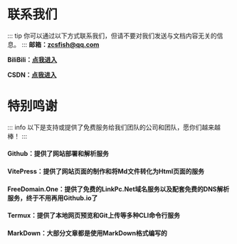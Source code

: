 # 联系我们
::: tip
你可以通过以下方式联系我们，但请不要对我们发送与文档内容无关的信息。
:::
**邮箱：zcsfish@qq.com**

**BiliBili：[点我进入](https://b23.tv/yZqmGNm)**

**CSDN：[点我进入](https://blog.csdn.net/2401_86574164)**

# 特别鸣谢
::: info
以下是支持或提供了免费服务给我们团队的公司和团队，愿你们越来越棒！
:::

#### Github：提供了网站部署和解析服务
#### VitePress：提供了网站页面的制作和将Md文件转化为Html页面的服务
#### FreeDomain.One：提供了免费的LinkPc.Net域名服务以及配套免费的DNS解析服务，终于不用再用Github.io了
#### Termux：提供了本地网页预览和Git上传等多种CLI命令行服务
#### MarkDown：大部分文章都是使用MarkDown格式编写的